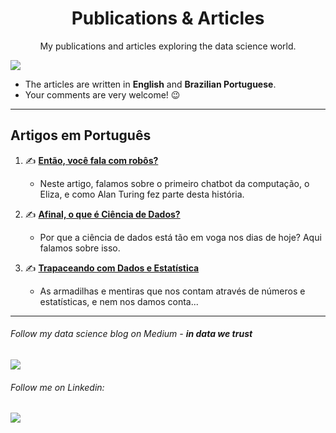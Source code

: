 <h1 align="center">
Publications & Articles
</h1>
<p align="center">
My publications and articles exploring the data science world.
</p>

![](https://images.unsplash.com/photo-1456324504439-367cee3b3c32?ixlib=rb-1.2.1&ixid=MXwxMjA3fDB8MHxwaG90by1wYWdlfHx8fGVufDB8fHw%3D&auto=format&fit=crop&w=1350&q=80)

- The articles are written in **English** and **Brazilian Portuguese**.
- Your comments are very welcome! :wink:
---

## Artigos em Português 

1. :writing_hand: [**Então, você fala com robôs?**](https://medium.com/in-data-we-trust/ent%C3%A3o-voc%C3%AA-fala-com-rob%C3%B4s-4eebf03de4c6)
    - Neste artigo, falamos sobre o primeiro chatbot da computação, o Eliza, e como Alan Turing fez parte desta história.

2. :writing_hand: [**Afinal, o que é Ciência de Dados?**](https://medium.com/in-data-we-trust/afinal-o-que-%C3%A9-ci%C3%AAncia-de-dados-32d728a1a039)
    - Por que a ciência de dados está tão em voga nos dias de hoje? Aqui falamos sobre isso.

3. :writing_hand: [**Trapaceando com Dados e Estatística**](https://medium.com/in-data-we-trust/trapaceando-com-dados-e-estat-6cffff760f4e)
    - As armadilhas e mentiras que nos contam através de números e estatísticas, e nem nos damos conta...


---

###### Follow my data science blog on Medium - **in data we trust**
<a href="https://medium.com/in-data-we-trust"><img src="https://img.shields.io/badge/medium-%FA7343.svg?&style=for-the-badge&logo=medium&logoColor=white"></a>

###### Follow me on Linkedin:
<a href="https://www.linkedin.com/in/elianice-gorniak"><img src="https://img.shields.io/badge/linkedin-%230077B5.svg?&style=for-the-badge&logo=linkedin&logoColor=white" /><a/>

